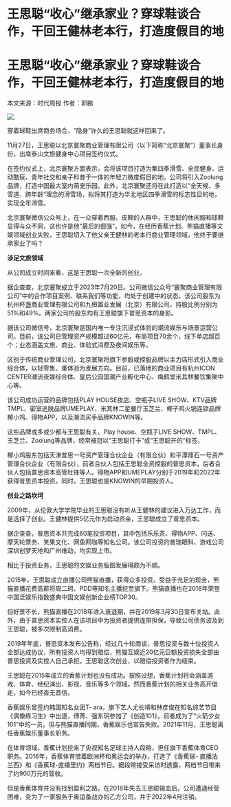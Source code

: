 # 王思聪“收心”继承家业？穿球鞋谈合作，干回王健林老本行，打造度假目的地

# 王思聪“收心”继承家业？穿球鞋谈合作，干回王健林老本行，打造度假目的地

本文来源：时代周报 作者：郭鹏

![](https://inews.gtimg.com/om_bt/O7QDHhBDYX9humUolYNh49JcbxaPkzccOd5iQLknF8or8AA/1000)

穿着球鞋出席商务场合，“隐身”许久的王思聪就这样回来了。

11月27日，王思聪以北京寰聚商业管理有限公司（以下简称“北京寰聚”）董事长身份，出席泰山文旅健身中心项目签约仪式。

在签约仪式上，北京寰聚方面表示，会将该项目打造为集四季滑雪、全民健身、运动酷玩、青年社交和亲子科普于一体的年轻力微度假目的地。公司将引入Zoolung品牌，打造中国最大室内萌宠乐园。此外，北京寰聚还将在此打造以“全天候、多雪道、跨年龄”理念的滑雪场，拟将其打造为华北地区四季滑雪的标志性目的地，实现全年滑雪。

北京寰聚微信公众号上，在一众穿着西服、皮鞋的人群中，王思聪的休闲服和球鞋显得与众不同，这也许是他“最后的倔强”。如今，在经历香蕉计划、熊猫直播等文娱领域创业失败，王思聪切入了他父亲王健林的老本行商业管理领域，他终于要继承家业了吗？

**涉足文旅领域**

从公司成立时间来看，这是王思聪一次全新的创业。

据企查查，北京寰聚成立于2023年7月20日。公司微信公众号“寰聚商业管理有限公司”中的合作项目案例、联系我们等功能，均处于创建中的状态。该公司股东为杭州杯盏商业管理有限公司和九桓置业发展（北京）有限公司，持股比例分别为51%和49%。两家公司的股东均有王思聪旗下普思资本的身影。

据该公司微信号，北京寰聚是国内唯一专注沉浸式体验的潮流娱乐与场景运营公司。目前，该公司已管理资产规模超过60亿元，布局项目70余个，线下单店超百个；业态涵盖文旅、商业、体验式消费及夜间娱乐等。

区别于传统商业管理公司，北京寰聚将旗下参股或控股品牌以主力店形式引入商业综合体，以轻零售、重体验为发展方向。目前，已落地的商业项目有杭州ICON
CENTER潮流夜娱综合体、皇后公园国潮产业孵化中心、梅鹤堂米其林餐饮集聚中心等。

该公司成功运营的品牌包括PLAY HOUSE夜店、空瓶子LIVE
SHOW、KTV品牌TMPL、密室逃脱品牌UMEPLAY、米其林二星餐厅玉芝兰、椰子鸡火锅连锁品牌椰小鸡、得物APP，以及潮流买手品牌KNOWIN等。

这些品牌或多或少都与王思聪有关。Play house、空瓶子LIVE
SHOW、TMPL、玉芝兰、Zoolung等品牌，经常被冠以“王思聪打卡”或“王思聪开的”标签。

椰小鸡股东包括天津普思一号资产管理合伙企业（有限合伙）和平潭鼎石一号资产管理合伙企业（有限合伙），前者合伙人包括王思聪全资控股的普思资本，后者合伙人包括普思资本高管杜锋等人。得物APP和UMEPLAY分别于2019年和2022年获得普思资本投资。同时，王思聪也是KNOWIN的早期投资人。

**创业之路坎坷**

2009年，从伦敦大学学院毕业的王思聪没有听从王健林的建议进入万达工作，而是选择了创业。王健林提供5亿元作为启动资金，王思聪成立了普思资本。

据企查查，普思资本共完成60笔投资项目，其中包括乐乐茶、得物APP、闪送、摩天轮票务、笑果文化、网鱼网咖等知名公司。该公司投资的普瑞眼科、游戏公司深圳创梦天地和广州维动，均实现上市。

相比于投资业务，王思聪的文娱业务版图发展得颇为不顺。

2015年，王思聪成立直播公司熊猫直播，获得众多投资。受益于充足的现金，熊猫直播花费高薪将周二珂、PDD等知名主播挖至旗下。熊猫直播也在2016年荣登中国泛娱乐指数盛典中国文娱创新企业榜TOP30。

但好景不长，熊猫直播在2018年进入衰退期，并在2019年3月30日宣布关站。此外，由于普思资本实控人在该项目中为投资者提供连带担保，导致公司债务波及到王思聪，被多次限制高消费。

2019年年底，普思资本发布公告称，经过几十轮商谈，普思投资与数十位投资人全部达成协议，所有投资人均得到赔偿，熊猫互娱近20亿元巨额投资损失全部由普思投资及实控人自己承担。王思聪这次创业，以赔偿投资者作为结束。

王思聪在2015年成立的香蕉计划也没有成功。按照设想，香蕉计划将会涵盖游戏、体育、经纪演出、影视、音乐等多个领域。然而香蕉计划的相关业务高开低走，如今已经杳无音信。

香蕉娱乐曾签约韩国知名女团T-
ara，旗下艺人尤长靖和林彦俊在知名综艺节目《偶像练习生》中出道，傅菁、强东玥参加了《创造101》，前者成为了“火箭少女101”中的一员。但与熊猫直播同期，香蕉娱乐也宣告失败。2021年11月，王思聪离任香蕉娱乐董事长职务。

在体育领域，香蕉计划挖来了央视知名足球主持人段暄，担任旗下香蕉体育CEO职务。2016年，香蕉体育借着欧洲杯和奥运会的举办，打造了《香蕉球-
直播法兰西》和《香蕉球-直播里约》两档节目。据段暄接受采访时透露，两档节目带来了约900万元的营收。

但是香蕉体育并没有找到盈利之路，在2018年失去王思聪输血后，公司遭遇经营困难，变为了一家服务于奥运备战办的乙方公司，并于2022年4月注销。

